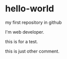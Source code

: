 # hello-world
my first repository in github

I'm web developer.

this is for a test.

this is just other comment.
